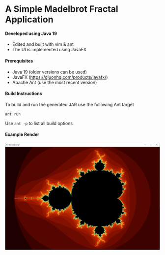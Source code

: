 # A Simple Madelbrot Fractal Application 
#### Developed using Java 19
- Edited and built with vim & ant
- The UI is implemented using JavaFX

#### Prerequisites
- Java 19 (older versions can be used)
- JavaFX (https://gluonhq.com/products/javafx/)
- Apache Ant (use the most recent version)

#### Build Instructions
To build and run the generated JAR use the following Ant target

```
ant run
```

Use `ant -p` to list all build options

#### Example Render
<img src='https://github.com/Positivedelta/Java-Mandelbrot-Fractal/blob/09ec3e982800d2e42b9b70be4310dbe9f46b1db5/mandelbrot.png'>
